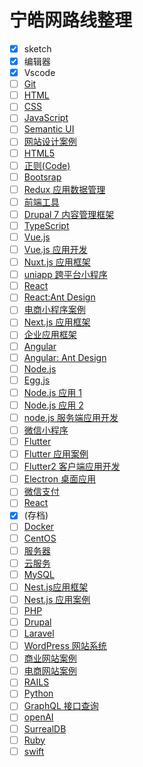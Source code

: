 # 宁皓网路线整理

- [x] sketch
- [X] 编辑器
- [X] Vscode
- [ ] [Git](https://ninghao.net/course/1882)
- [ ] [HTML](https://ninghao.net/package/html)
- [ ] [CSS](https://ninghao.net/package/css)
- [ ] [JavaScript](https://ninghao.net/package/javascript)
- [ ] [Semantic UI](https://ninghao.net/package/semantic-ui)
- [ ] [网站设计案例](https://ninghao.net/package/website)
- [ ] [HTML5](https://ninghao.net/package/html5)
- [ ] [正则(Code)](https://ninghao.net/package/code)
- [ ] [Bootsrap](https://ninghao.net/package/bootstrap)
- [ ] [Redux 应用数据管理](https://ninghao.net/package/redux)
- [ ] [前端工具](https://ninghao.net/package/frontend-tools)
- [ ] [Drupal 7 内容管理框架](https://ninghao.net/package/drupal)
- [ ] [TypeScript](https://ninghao.net/package/typescript)
- [ ] [Vue.js](https://ninghao.net/package/vuejs)
- [ ] [Vue.js 应用开发](https://ninghao.net/package/vuejs-javascript-framework)
- [ ] [Nuxt.js 应用框架](https://ninghao.net/package/nuxtjs)
- [ ] [uniapp 跨平台小程序](https://ninghao.net/package/uniapp)
- [ ] [React](https://ninghao.net/package/react)
- [ ] [React:Ant Design](https://ninghao.net/package/w-store)
- [ ] [电商小程序案例](https://ninghao.net/package/w-store-app)
- [ ] [Next.js 应用框架](https://ninghao.net/package/nextjs)
- [ ] [企业应用框架](https://ninghao.net/package/enterprise-app-architecture)
- [ ] [Angular](https://ninghao.net/package/angular)
- [ ] [Angular: Ant Design](https://ninghao.net/package/ng-zorro-antd)
- [ ] [Node.js](https://ninghao.net/package/nodejs)
- [ ] [Egg.js](https://ninghao.net/package/eggjs)
- [ ] [Node.js 应用 1](https://ninghao.net/package/nodejs-app-season-1)
- [ ] [Node.js 应用 2](https://ninghao.net/package/nodejs-app-season-2)
- [ ] [node.js 服务端应用开发](https://ninghao.net/package/xb2-node)
- [ ] [微信小程序](https://ninghao.net/package/weixin-app)
- [ ] [Flutter](https://ninghao.net/package/flutter)
- [ ] [Flutter 应用案例](https://ninghao.net/package/flutter-app)
- [ ] [Flutter2 客户端应用开发](https://ninghao.net/package/flutter-series-2)
- [ ] [Electron 桌面应用](https://ninghao.net/package/electron)
- [ ] [微信支付](https://ninghao.net/package/wxpay)
- [ ] [React](https://ninghao.net/package/react-frontend-application-practice)
- [X] (存档)
- [ ] [Docker](https://ninghao.net/package/docker)
- [ ] [CentOS](https://ninghao.net/package/centos)
- [ ] [服务器](https://ninghao.net/package/server)
- [ ] [云服务](https://ninghao.net/package/cloud)
- [ ] [MySQL](https://ninghao.net/package/mysql)
- [ ] [Nest.js应用框架](https://ninghao.net/package/nestjs)
- [ ] [Nest.js 应用案例](https://ninghao.net/package/nestjs-app)
- [ ] [PHP](https://ninghao.net/package/php)
- [ ] [Drupal](https://ninghao.net/package/drupal-7)
- [ ] [Laravel](https://ninghao.net/package/laravel)
- [ ] [WordPress 网站系统](https://ninghao.net/package/wordpress)
- [ ] [商业网站案例](https://ninghao.net/package/commercial)
- [ ] [电商网站案例](https://ninghao.net/package/w-store)
- [ ] [RAILS](https://ninghao.net/package/rails)
- [ ] [Python](https://ninghao.net/package/python)
- [ ] [GraphQL 接口查询](https://ninghao.net/package/graphql)
- [ ] [openAI](https://ninghao.net/package/openai)
- [ ] [SurrealDB](https://ninghao.net/package/surrealdb)
- [ ] [Ruby](https://ninghao.net/package/ruby)
- [ ] [swift](https://ninghao.net/package/swift)